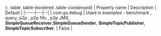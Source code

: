 
{: .table .table-bordered .table-condensed}
| Property name | Description | Default   |
|-----|---|--|
| com.gs.debug | Used in examples - benchmark , query, p2p , p2p fifo , p2p JMS, **SimpleQueueReceiver**,**SimpleQueueSender**, **SimpleTopicPublisher**, **SimpleTopicSubscriber**. | False |
